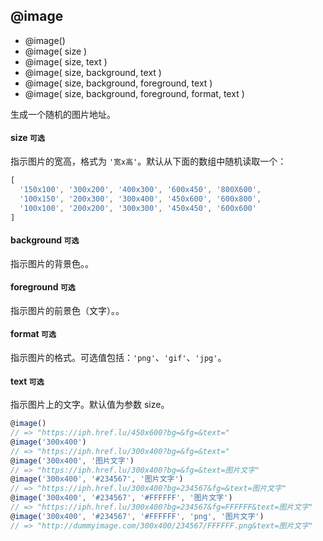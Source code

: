 ## @image

* @image()
* @image( size )
* @image( size, text )
* @image( size, background, text )
* @image( size, background, foreground, text )
* @image( size, background, foreground, format, text )

生成一个随机的图片地址。

#### size <span class="no-needed">`可选`</span>

指示图片的宽高，格式为 `'宽x高'`。默认从下面的数组中随机读取一个：

```js
[
  '150x100', '300x200', '400x300', '600x450', '800X600',
  '100x150', '200x300', '300x400', '450x600', '600x800',
  '100x100', '200x200', '300x300', '450x450', '600x600'
]
```

#### background <span class="no-needed">`可选`</span>

指示图片的背景色。。

#### foreground <span class="no-needed">`可选`</span>

指示图片的前景色（文字）。。

#### format <span class="no-needed">`可选`</span>

指示图片的格式。可选值包括：`'png'`、`'gif'`、`'jpg'`。

#### text <span class="no-needed">`可选`</span>

指示图片上的文字。默认值为参数 size。

```js
@image()
// => "https://iph.href.lu/450x600?bg=&fg=&text="
@image('300x400')
// => "https://iph.href.lu/300x400?bg=&fg=&text="
@image('300x400', '图片文字')
// => "https://iph.href.lu/300x400?bg=&fg=&text=图片文字"
@image('300x400', '#234567', '图片文字')
// => "https://iph.href.lu/300x400?bg=234567&fg=&text=图片文字"
@image('300x400', '#234567', '#FFFFFF', '图片文字')
// => "https://iph.href.lu/300x400?bg=234567&fg=FFFFFF&text=图片文字"
@image('300x400', '#234567', '#FFFFFF', 'png', '图片文字')
// => "http://dummyimage.com/300x400/234567/FFFFFF.png&text=图片文字"
```
